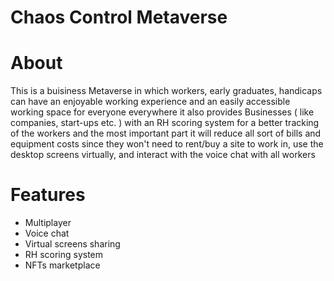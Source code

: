 # Chaos Control Metaverse

# About

This is a buisiness Metaverse in which workers, early graduates, handicaps can have an enjoyable working experience and an easily accessible working space for everyone everywhere it also provides Businesses ( like companies, start-ups etc. ) with an RH scoring system for a better tracking of the workers and the most important part it will reduce all sort of bills and equipment costs since they won't need to rent/buy a site to work in, use the desktop screens virtually, and interact with the voice chat with all workers

# Features

- Multiplayer
- Voice chat
- Virtual screens sharing
- RH scoring system
- NFTs marketplace
